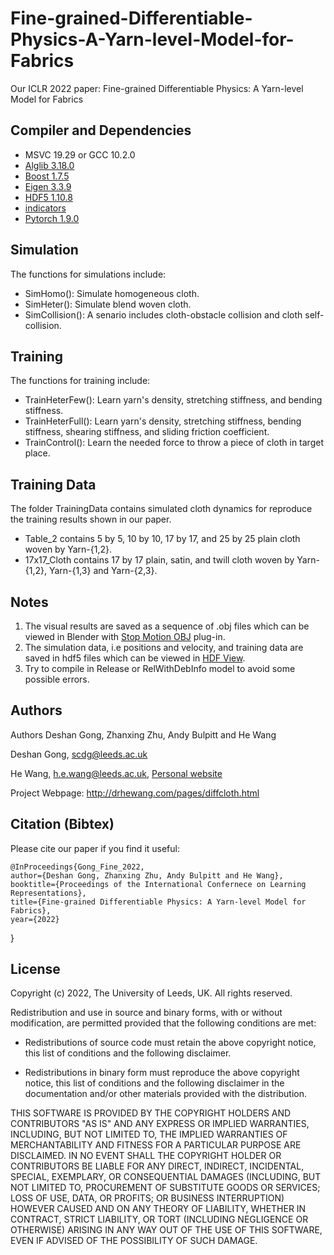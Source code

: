 # Fine-grained-Differentiable-Physics-A-Yarn-level-Model-for-Fabrics
Our ICLR 2022 paper: Fine-grained Differentiable Physics: A Yarn-level Model for Fabrics

## Compiler and Dependencies
* MSVC 19.29 or GCC 10.2.0
* [Alglib 3.18.0](https://www.alglib.net/)
* [Boost 1.7.5](https://www.boost.org/)
* [Eigen 3.3.9](https://eigen.tuxfamily.org/index.php?title=Main_Page)
* [HDF5 1.10.8](https://www.hdfgroup.org/downloads/hdf5)
* [indicators](https://github.com/p-ranav/indicators)
* [Pytorch 1.9.0](https://github.com/pytorch/pytorch)

## Simulation
The functions for simulations include:
* SimHomo(): Simulate homogeneous cloth.
* SimHeter(): Simulate blend woven cloth.
* SimCollision(): A senario includes cloth-obstacle collision and cloth self-collision.

## Training
The functions for training include:
* TrainHeterFew(): Learn yarn's density, stretching stiffness, and bending stiffness.
* TrainHeterFull(): Learn yarn's density, stretching stiffness, bending stiffness, shearing stiffness, and sliding friction coefficient.
* TrainControl(): Learn the needed force to throw a piece of cloth in target place.

## Training Data
The folder TrainingData contains simulated cloth dynamics for reproduce the training results shown in our paper.
* Table_2 contains 5 by 5, 10 by 10, 17 by 17, and 25 by 25 plain cloth woven by Yarn-{1,2}.
* 17x17_Cloth contains 17 by 17 plain, satin, and twill cloth woven by Yarn-{1,2}, Yarn-{1,3} and Yarn-{2,3}.

## Notes
1. The visual results are saved as a sequence of .obj files which can be viewed in Blender with [Stop Motion OBJ](https://github.com/neverhood311/Stop-motion-OBJ) plug-in.
2. The simulation data, i.e positions and velocity, and training data are saved in hdf5 files which can be viewed in [HDF View](https://www.hdfgroup.org/downloads/hdfview/).
3. Try to compile in Release or RelWithDebInfo model to avoid some possible errors.

## Authors
Authors
Deshan Gong, Zhanxing Zhu, Andy Bulpitt and He Wang

Deshan Gong, scdg@leeds.ac.uk

He Wang, h.e.wang@leeds.ac.uk, [Personal website](https://drhewang.com)

Project Webpage: http://drhewang.com/pages/diffcloth.html

## Citation (Bibtex)
Please cite our paper if you find it useful:

    @InProceedings{Gong_Fine_2022,
    author={Deshan Gong, Zhanxing Zhu, Andy Bulpitt and He Wang},
    booktitle={Proceedings of the International Confernece on Learning Representations},
    title={Fine-grained Differentiable Physics: A Yarn-level Model for Fabrics},
    year={2022}
}

## License

Copyright (c) 2022, The University of Leeds, UK.
All rights reserved.

Redistribution and use in source and binary forms, with or without
modification, are permitted provided that the following conditions are met:

* Redistributions of source code must retain the above copyright notice, this
  list of conditions and the following disclaimer.

* Redistributions in binary form must reproduce the above copyright notice,
  this list of conditions and the following disclaimer in the documentation
  and/or other materials provided with the distribution.

THIS SOFTWARE IS PROVIDED BY THE COPYRIGHT HOLDERS AND CONTRIBUTORS "AS IS"
AND ANY EXPRESS OR IMPLIED WARRANTIES, INCLUDING, BUT NOT LIMITED TO, THE
IMPLIED WARRANTIES OF MERCHANTABILITY AND FITNESS FOR A PARTICULAR PURPOSE ARE
DISCLAIMED. IN NO EVENT SHALL THE COPYRIGHT HOLDER OR CONTRIBUTORS BE LIABLE
FOR ANY DIRECT, INDIRECT, INCIDENTAL, SPECIAL, EXEMPLARY, OR CONSEQUENTIAL
DAMAGES (INCLUDING, BUT NOT LIMITED TO, PROCUREMENT OF SUBSTITUTE GOODS OR
SERVICES; LOSS OF USE, DATA, OR PROFITS; OR BUSINESS INTERRUPTION) HOWEVER
CAUSED AND ON ANY THEORY OF LIABILITY, WHETHER IN CONTRACT, STRICT LIABILITY,
OR TORT (INCLUDING NEGLIGENCE OR OTHERWISE) ARISING IN ANY WAY OUT OF THE USE
OF THIS SOFTWARE, EVEN IF ADVISED OF THE POSSIBILITY OF SUCH DAMAGE.
